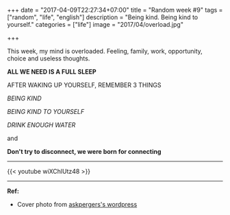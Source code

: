 +++
date = "2017-04-09T22:27:34+07:00"
title = "Random week #9"
tags = ["random", "life", "english"]
description = "Being kind. Being kind to yourself."
categories = ["life"]
image = "2017/04/overload.jpg"

+++

This week, my mind is overloaded. Feeling, family, work, opportunity, choice and useless thoughts.

**ALL WE NEED IS A FULL SLEEP**

AFTER WAKING UP YOURSELF, REMEMBER 3 THINGS

*BEING KIND*

*BEING KIND TO YOURSELF*

*DRINK ENOUGH WATER*

and

**Don't try to disconnect, we were born for connecting**

-----------------------------------

{{< youtube wiXChlUtz48 >}}

-----------------------------------

**Ref:**

- Cover photo from [askpergers's wordpress](https://askpergers.wordpress.com/2016/06/01/autism-overload-and-bad-advice/)